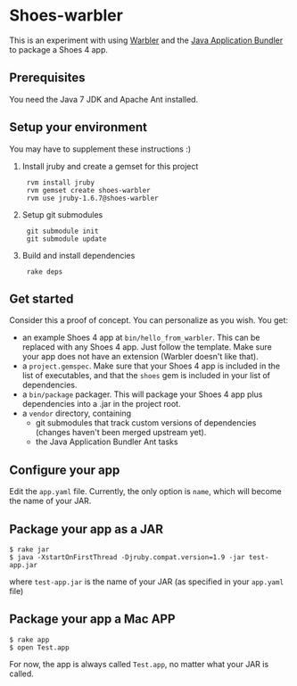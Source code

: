 # Shoes-warbler

This is an experiment with using [Warbler](https://github.com/jruby/warbler) and the [Java Application Bundler](http://java.net/projects/appbundler) to package a Shoes 4 app.

## Prerequisites

You need the Java 7 JDK and Apache Ant installed.

## Setup your environment

You may have to supplement these instructions :)

1. Install jruby and create a gemset for this project

        rvm install jruby
        rvm gemset create shoes-warbler
        rvm use jruby-1.6.7@shoes-warbler

2. Setup git submodules

        git submodule init
        git submodule update

3. Build and install dependencies

        rake deps
        
## Get started

Consider this a proof of concept. You can personalize as you wish. You get:

- an example Shoes 4 app at `bin/hello_from_warbler`. This can be replaced with any Shoes 4
  app. Just follow the template. Make sure your app does not have an extension (Warbler doesn't like that).
- a `project.gemspec`. Make sure that your Shoes 4 app is included in the list of executables, and that the
  `shoes` gem is included in your list of dependencies.
- a `bin/package` packager. This will package your Shoes 4 app plus dependencies into a .jar in the project root.
- a `vendor` directory, containing
    - git submodules that track custom versions of dependencies (changes haven't been merged upstream yet).
    - the Java Application Bundler Ant tasks



## Configure your app

Edit the `app.yaml` file. Currently, the only option is `name`, which will become the name of your JAR.

## Package your app as a JAR

    $ rake jar
    $ java -XstartOnFirstThread -Djruby.compat.version=1.9 -jar test-app.jar

where `test-app.jar` is the name of your JAR (as specified in your `app.yaml` file)

## Package your app a Mac APP

    $ rake app
    $ open Test.app

For now, the app is always called `Test.app`, no matter what your JAR is called. 

